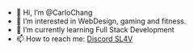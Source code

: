 - 👋 Hi, I’m @CarloChang
- 👀 I’m interested in WebDesign, gaming and fitness.
- 🌱 I’m currently learning Full Stack Development
- 📫 How to reach me: [Discord SL4V](https://www.linkedin.com/in/carlo-chang-95b629358/)

<!---
CarloChang/CarloChang is a ✨ special ✨ repository because its `README.md` (this file) appears on your GitHub profile.
You can click the Preview link to take a look at your changes.
--->
